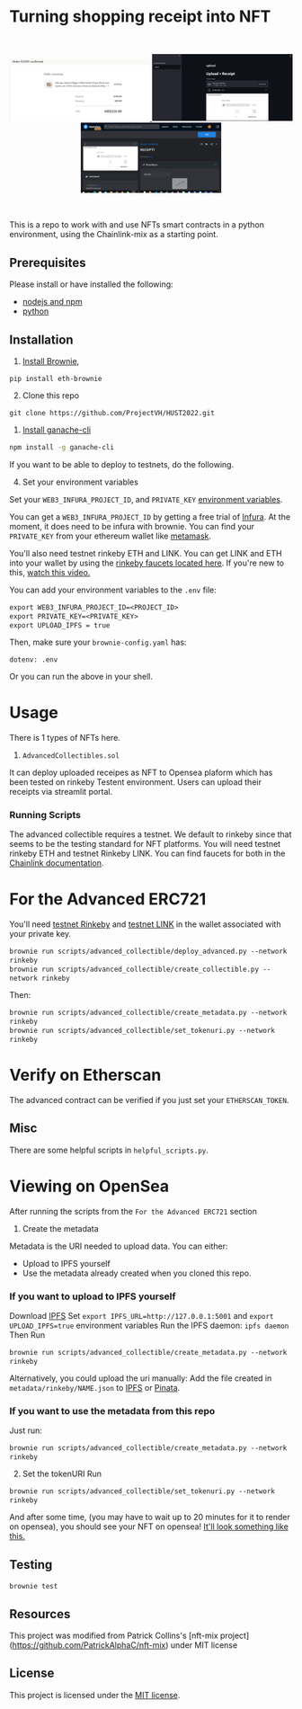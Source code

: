 # Turning shopping receipt into NFT

<br/>
<p align="center">
<a href="https://chain.link" target="_blank">
<img src="https://github.com/ProjectVH/HUST2022/blob/main/NFT2/img/Receipt1.png" width="250" alt="Shopping Receipt">
<img src="https://github.com/ProjectVH/HUST2022/blob/main/NFT2/img/demo2.png" width="250" alt="upload Portal">
<img src="https://github.com/ProjectVH/HUST2022/blob/main/NFT2/img/demo3.png" width="250" alt="OpenSea Deploy">
</a>
</p>
<br/>

This is a repo to work with and use NFTs smart contracts in a python environment, using the Chainlink-mix as a starting point. 



## Prerequisites

Please install or have installed the following:

- [nodejs and npm](https://nodejs.org/en/download/)
- [python](https://www.python.org/downloads/)
## Installation

1. [Install Brownie](https://eth-brownie.readthedocs.io/en/stable/install.html), 
```
pip install eth-brownie
```
2. Clone this repo
```
git clone https://github.com/ProjectVH/HUST2022.git
```

1. [Install ganache-cli](https://www.npmjs.com/package/ganache-cli)

```bash
npm install -g ganache-cli
```

If you want to be able to deploy to testnets, do the following. 

4. Set your environment variables

Set your `WEB3_INFURA_PROJECT_ID`, and `PRIVATE_KEY` [environment variables](https://www.twilio.com/blog/2017/01/how-to-set-environment-variables.html). 

You can get a `WEB3_INFURA_PROJECT_ID` by getting a free trial of [Infura](https://infura.io/). At the moment, it does need to be infura with brownie. You can find your `PRIVATE_KEY` from your ethereum wallet like [metamask](https://metamask.io/). 

You'll also need testnet rinkeby ETH and LINK. You can get LINK and ETH into your wallet by using the [rinkeby faucets located here](https://faucets.chain.link/rinkeby). If you're new to this, [watch this video.](https://www.youtube.com/watch?v=P7FX_1PePX0)

You can add your environment variables to the `.env` file:

```
export WEB3_INFURA_PROJECT_ID=<PROJECT_ID>
export PRIVATE_KEY=<PRIVATE_KEY>
export UPLOAD_IPFS = true 
```

Then, make sure your `brownie-config.yaml` has:

```
dotenv: .env
```


Or you can run the above in your shell. 


# Usage

There is 1 types of NFTs here. 

1. `AdvancedCollectibles.sol`

It can deploy uploaded receipes as NFT to Opensea plaform which has been tested on rinkeby Testent environment. Users can upload their receipts via streamlit portal. 


### Running Scripts

The advanced collectible requires a testnet. We default to rinkeby since that seems to be the testing standard for NFT platforms. You will need testnet rinkeby ETH and testnet Rinkeby LINK. You can find faucets for both in the [Chainlink documentation](https://docs.chain.link/docs/link-token-contracts#rinkeby). 


# For the Advanced ERC721

You'll need [testnet Rinkeby](https://faucet.rinkeby.io/) and [testnet LINK](https://rinkeby.chain.link/) in the wallet associated with your private key. 

```
brownie run scripts/advanced_collectible/deploy_advanced.py --network rinkeby
brownie run scripts/advanced_collectible/create_collectible.py --network rinkeby
```
Then:
```
brownie run scripts/advanced_collectible/create_metadata.py --network rinkeby
brownie run scripts/advanced_collectible/set_tokenuri.py --network rinkeby
```

# Verify on Etherscan

The advanced contract can be verified if you just set your `ETHERSCAN_TOKEN`. 

## Misc
There are some helpful scripts in `helpful_scripts.py`.

# Viewing on OpenSea
After running the scripts from the `For the Advanced ERC721` section

1. Create the metadata

Metadata is the URI needed to upload data. You can either:
- Upload to IPFS yourself
- Use the metadata already created when you cloned this repo. 

### If you want to upload to IPFS yourself

Download [IPFS](https://ipfs.io/) 
Set `export IPFS_URL=http://127.0.0.1:5001` and `export UPLOAD_IPFS=true` environment variables
Run the IPFS daemon: `ipfs daemon`
Then Run
```
brownie run scripts/advanced_collectible/create_metadata.py --network rinkeby
```

Alternatively, you could upload the uri manually:
Add the file created in `metadata/rinkeby/NAME.json` to [IPFS](https://ipfs.io/) or [Pinata](https://pinata.cloud/). 
### If you want to use the metadata from this repo

Just run:
```
brownie run scripts/advanced_collectible/create_metadata.py --network rinkeby
```

2. Set the tokenURI 
Run
```
brownie run scripts/advanced_collectible/set_tokenuri.py --network rinkeby
```
And after some time, (you may have to wait up to 20 minutes for it to render on opensea), you should see your NFT on opensea! [It'll look something like this.](https://testnets.opensea.io/assets/0xdbef673150beb96ec767d5152f0a373792e30404/0)


## Testing

```
brownie test
```


## Resources

This project was modified from Patrick Collins's [nft-mix project] (https://github.com/PatrickAlphaC/nft-mix) under MIT license
## License

This project is licensed under the [MIT license](LICENSE).
